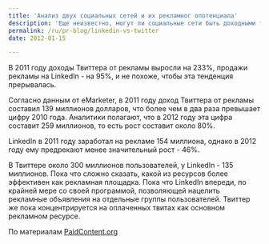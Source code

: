 ```yaml
---
title: 'Анализ двух социальных сетей и их рекламног опотенциала'
description: 'Еще неизвестно, могут ли социальные сети быть доходными только за счет рекламы, и рекламы какого именно формата. однако что нельзя отрицать - так это рост социальных сетей как таковых. В 2011 году доходы Твиттера от рекламы выросли на 233%, продажи рекламы на LinkedIn - на 95%, и не похоже, чтобы эта тенденция прерывалась.'
permalink: /ru/pr-blog/linkedin-vs-twitter
date: 2012-01-15

---
```


В 2011 году доходы Твиттера от рекламы выросли на 233%, продажи рекламы на LinkedIn - на 95%, и не похоже, чтобы эта тенденция прерывалась.

Согласно данным от eMarketer, в 2011 году доход Твиттера от рекламы составил 139 миллионов долларов, что более чем в два раза превышает цифру 2010 года. Аналитики полагают, что в 2012 году эта цифра составит 259 миллионов, то есть рост составит около 80%.

LinkedIn в 2011 году заработал на рекламе 154 миллиона, однако в 2012 году ему предрекают менее значительный рост - 46%.

В Твиттере около 300 миллионов пользователей, у LinkedIn - 135 миллионов. Пока что сложно сказать, какой из ресурсов более эффективен как рекламная площадка. Пока что LinkedIn впереди, по крайней мере со своей программой, позволяющей нацелить рекламные объявления на отдельные группы пользователей. Твиттер же пока концентрируется на оплаченных твитах как основном рекламном ресурсе.

По материалам <a href="https://paidcontent.org/article/419-social-network-ads-linkedin-falls-behind-twitter-facebook-biggest-of-al/">PaidContent.org</a>

